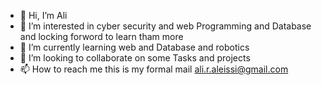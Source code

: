 - 👋 Hi, I’m Ali
- 👀 I’m interested in cyber security and web Programming and Database and locking forword to learn tham more 
- 🌱 I’m currently learning  web and  Database and robotics
- 💞️ I’m looking to collaborate on some Tasks and projects 
- 📫 How to reach me this is my formal mail ali.r.aleissi@gmail.com 

<!---
AliRALEissi/AliRALEissi is a ✨ special ✨ repository because its `README.md` (this file) appears on your GitHub profile.
You can click the Preview link to take a look at your changes.
--->
